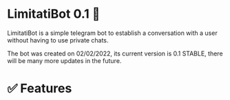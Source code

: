 # LimitatiBot 0.1 🤖
LimitatiBot is a simple telegram bot to establish a conversation with a user without having to use private chats.

The bot was created on 02/02/2022, its current version is 0.1 STABLE, there will be many more updates in the future.

# ✅ Features
